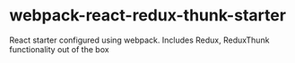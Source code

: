 # webpack-react-redux-thunk-starter
React starter configured using webpack. Includes Redux, ReduxThunk functionality out of the box
